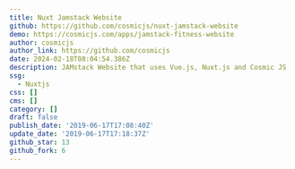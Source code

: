 ```yaml
---
title: Nuxt Jamstack Website
github: https://github.com/cosmicjs/nuxt-jamstack-website
demo: https://cosmicjs.com/apps/jamstack-fitness-website
author: cosmicjs
author_link: https://github.com/cosmicjs
date: 2024-02-18T08:04:54.386Z
description: JAMstack Website that uses Vue.js, Nuxt.js and Cosmic JS
ssg:
  - Nuxtjs
css: []
cms: []
category: []
draft: false
publish_date: '2019-06-17T17:08:40Z'
update_date: '2019-06-17T17:18:37Z'
github_star: 13
github_fork: 6
---
```

